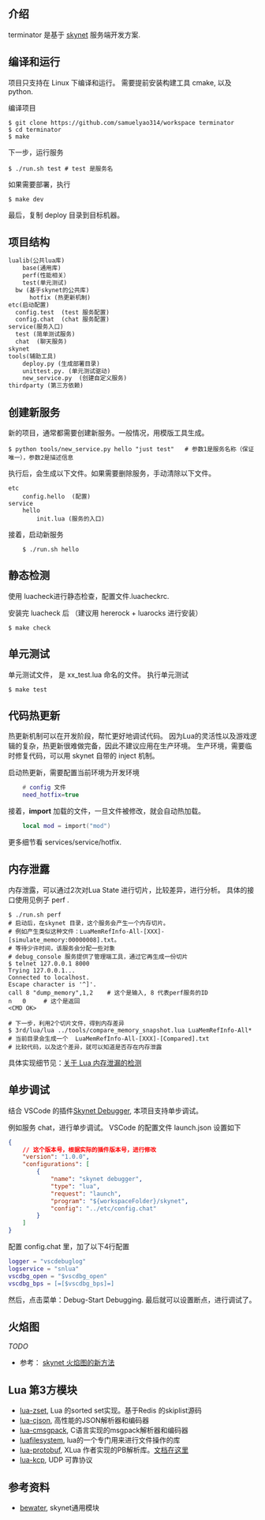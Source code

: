 ## 介绍
terminator 是基于 [skynet](https://github.com/cloudwu/skynet) 服务端开发方案.

## 编译和运行
项目只支持在 Linux 下编译和运行。
需要提前安装构建工具 cmake,  以及 python.

编译项目

```shell
$ git clone https://github.com/samuelyao314/workspace terminator
$ cd terminator
$ make

```

下一步，运行服务

```shell
$ ./run.sh test # test 是服务名
```


如果需要部署，执行

```shell
$ make dev
```

最后，复制 deploy 目录到目标机器。


## 项目结构

```txt
lualib(公共lua库)
	base(通用库)
	perf(性能相关）
	test(单元测试)
  bw (基于skynet的公共库)
	  hotfix (热更新机制)
etc(启动配置)
  config.test  (test 服务配置)
  config.chat  (chat 服务配置)
service(服务入口)
  test (简单测试服务)
  chat  (聊天服务)
skynet
tools(辅助工具)
	deploy.py (生成部署目录)
	unittest.py. (单元测试驱动)
	new_service.py  (创建自定义服务)
thirdparty (第三方依赖)

```


## 创建新服务
新的项目，通常都需要创建新服务。一般情况，用模版工具生成。

```shell
$ python tools/new_service.py hello "just test"   # 参数1是服务名称（保证唯一），参数2是描述信息
```

执行后，会生成以下文件。如果需要删除服务，手动清除以下文件。

```
etc
    config.hello  (配置)
service
    hello
        init.lua (服务的入口)
```

接着，启动新服务

```
    $ ./run.sh hello
```


## 静态检测
使用 luacheck进行静态检查，配置文件.luacheckrc.

安装完 luacheck 后 （建议用 hererock + luarocks 进行安装）

```shell
$ make check
```

## 单元测试
单元测试文件，  是  xx_test.lua 命名的文件。
执行单元测试

```shell
$ make test
```


## 代码热更新
热更新机制可以在开发阶段，帮忙更好地调试代码。
因为Lua的灵活性以及游戏逻辑的复杂，热更新很难做完备，因此不建议应用在生产环境。
生产环境，需要临时修复代码，可以用 skynet 自带的 inject 机制。

启动热更新，需要配置当前环境为开发环境

```lua
	# config 文件
	need_hotfix=true
```

接着，**import**  加载的文件，一旦文件被修改，就会自动热加载。

```lua
	local mod = import("mod")
```

更多细节看  services/service/hotfix.

## 内存泄露
内存泄露，可以通过2次对Lua State 进行切片，比较差异，进行分析。
具体的接口使用见例子 perf .

``` shell
$ ./run.sh perf
# 启动后，在skynet 目录，这个服务会产生一个内存切片。
# 例如产生类似这种文件：LuaMemRefInfo-All-[XXX]-[simulate_memory:00000008].txt。
# 等待少许时间，该服务会分配一些对象
# debug_console 服务提供了管理端工具，通过它再生成一份切片
$ telnet 127.0.0.1 8000
Trying 127.0.0.1...
Connected to localhost.
Escape character is '^]'.
call 8 "dump_memory",1,2    # 这个是输入, 8 代表perf服务的ID
n	0     # 这个是返回
<CMD OK>

# 下一步，利用2个切片文件，得到内存差异
$ 3rd/lua/lua ../tools/compare_memory_snapshot.lua LuaMemRefInfo-All*
# 当前目录会生成一个  LuaMemRefInfo-All-[XXX]-[Compared].txt
# 比较代码，以及这个差异，就可以知道是否存在内存泄露

```

具体实现细节见：[关于 Lua 内存泄漏的检测](https://www.cnblogs.com/yaukey/p/unity_lua_memory_leak_trace.html)


## 单步调试
结合 VSCode 的插件[Skynet Debugger](https://github.com/colinsusie/skynetda), 本项目支持单步调试。

例如服务 chat，进行单步调试。 VSCode 的配置文件 launch.json 设置如下

```json
{
    // 这个版本号，根据实际的插件版本号，进行修改
    "version": "1.0.0",
    "configurations": [
        {
            "name": "skynet debugger",
            "type": "lua",
            "request": "launch",
            "program": "${workspaceFolder}/skynet",
            "config": "../etc/config.chat"
        }
    ]
}
```

配置 config.chat 里，加了以下4行配置

```lua
logger = "vscdebuglog"
logservice = "snlua"
vscdbg_open = "$vscdbg_open"
vscdbg_bps = [=[$vscdbg_bps]=]
```

然后，点击菜单：Debug-Start Debugging. 最后就可以设置断点，进行调试了。


## 火焰图
*TODO*

* 参考： [skynet 火焰图的新方法](https://spin6lock.github.io/2020/05/24/skynet%E7%81%AB%E7%84%B0%E5%9B%BE%E7%9A%84%E6%96%B0%E6%96%B9%E6%B3%95.html)


##  Lua 第3方模块
* [lua-zset](https://github.com/xjdrew/lua-zset), Lua 的sorted set实现。基于Redis 的skiplist源码
* [lua-cjson](https://github.com/openresty/lua-cjson), 高性能的JSON解析器和编码器
* [lua-cmsgpack](https://github.com/antirez/lua-cmsgpack), C语言实现的msgpack解析器和编码器
* [luafilesystem](https://github.com/keplerproject/luafilesystem), lua的一个专门用来进行文件操作的库
* [lua-protobuf](https://github.com/starwing/lua-protobuf/), XLua 作者实现的PB解析库。[文档在这里](https://zhuanlan.zhihu.com/p/26014103)
* [lua-kcp](https://github.com/linxiaolong/lua-kcp), UDP 可靠协议


## 参考资料
* [bewater](https://github.com/zhandouxiaojiji/bewater),  skynet通用模块
